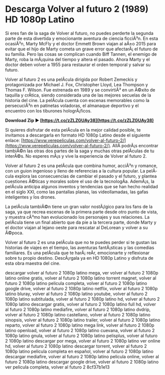 
 
# Descarga Volver al futuro 2 (1989) HD 1080p Latino
 
Si eres fan de la saga de Volver al futuro, no puedes perderte la segunda parte de esta divertida y emocionante aventura de ciencia ficciÃ³n. En esta ocasiÃ³n, Marty McFly y el doctor Emmett Brown viajan al aÃ±o 2015 para evitar que el hijo de Marty cometa un grave error que afectarÃ¡ el futuro de su familia. Pero las cosas se complican cuando Biff Tannen, el enemigo de Marty, roba la mÃ¡quina del tiempo y altera el pasado. Ahora Marty y el doctor deben volver a 1955 para restaurar el orden temporal y salvar su futuro.
 
Volver al futuro 2 es una pelÃ­cula dirigida por Robert Zemeckis y protagonizada por Michael J. Fox, Christopher Lloyd, Lea Thompson y Thomas F. Wilson. Fue estrenada en 1989 y se convirtiÃ³ en un Ã©xito de taquilla y crÃ­tica, siendo considerada una de las mejores secuelas de la historia del cine. La pelÃ­cula cuenta con escenas memorables como la persecuciÃ³n en patinetas voladoras, el almanaque deportivo y el encuentro con los tiburones hologrÃ¡ficos.
 
**Download Zip ► [https://t.co/zZLZGUAy38](https://t.co/zZLZGUAy38)**


 
Si quieres disfrutar de esta pelÃ­cula en la mejor calidad posible, te invitamos a descargarla en formato HD 1080p Latino desde el siguiente enlace: [https://wvw.verepeliculas.com/volver-al-futuro-2/](https://wvw.verepeliculas.com/volver-al-futuro-2/). AllÃ­ podrÃ¡s encontrar tambiÃ©n las otras dos partes de la saga y muchas otras pelÃ­culas de tu interÃ©s. No esperes mÃ¡s y vive la experiencia de Volver al futuro 2.
  
Volver al futuro 2 es una pelÃ­cula que combina humor, acciÃ³n y romance, con un guion ingenioso y lleno de referencias a la cultura popular. La pelÃ­cula explora las consecuencias de cambiar el pasado y el futuro, y plantea cuestiones Ã©ticas y morales sobre el uso de la tecnologÃ­a. AdemÃ¡s, la pelÃ­cula anticipa algunos inventos y tendencias que se han hecho realidad en el siglo XXI, como las pantallas planas, las videollamadas, las gafas inteligentes y los drones.
 
La pelÃ­cula tambiÃ©n tiene un gran valor nostÃ¡lgico para los fans de la saga, ya que recrea escenas de la primera parte desde otro punto de vista, y muestra cÃ³mo han evolucionado los personajes y sus relaciones. La pelÃ­cula tiene un final abierto que da pie a la tercera parte, donde Marty y el doctor viajan al lejano oeste para rescatar al DeLorean y volver a su Ã©poca.
 
Volver al futuro 2 es una pelÃ­cula que no te puedes perder si te gustan las historias de viajes en el tiempo, las aventuras fantÃ¡sticas y las comedias familiares. Es una pelÃ­cula que te harÃ¡ reÃ­r, emocionarte y reflexionar sobre tu propio destino. DescÃ¡rgala ya en HD 1080p Latino y disfruta de esta obra maestra del cine.
 
descargar volver al futuro 2 1080p latino mega,  ver volver al futuro 2 1080p latino online gratis,  volver al futuro 2 1080p latino torrent magnet,  volver al futuro 2 1080p latino pelicula completa,  volver al futuro 2 1080p latino google drive,  volver al futuro 2 1080p latino netflix,  volver al futuro 2 1080p latino bluray,  volver al futuro 2 1080p latino youtube,  volver al futuro 2 1080p latino subtitulada,  volver al futuro 2 1080p latino hd,  volver al futuro 2 1080p latino descargar gratis,  volver al futuro 2 1080p latino full hd,  volver al futuro 2 1080p latino mediafire,  volver al futuro 2 1080p latino dvdrip,  volver al futuro 2 1080p latino castellano,  volver al futuro 2 1080p latino sinopsis,  volver al futuro 2 1080p latino trailer,  volver al futuro 2 1080p latino reparto,  volver al futuro 2 1080p latino mega link,  volver al futuro 2 1080p latino openload,  volver al futuro 2 1080p latino cuevana,  volver al futuro 2 1080p latino gnula,  volver al futuro 2 1080p latino pelisplus,  volver al futuro 2 1080p latino descargar por mega,  volver al futuro 2 1080p latino ver online hd,  volver al futuro 2 1080p latino descargar torrent,  volver al futuro 2 1080p latino pelicula completa en español,  volver al futuro 2 1080p latino descargar mediafire,  volver al futuro 2 1080p latino pelicula online,  volver al futuro 2 1080p latino descargar google drive,  volver al futuro 2 1080p latino ver pelicula completa,  volver al futuro 2
 8cf37b1e13
 
